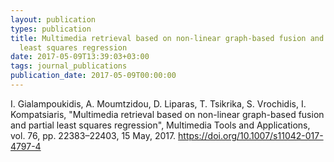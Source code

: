```yaml
---
layout: publication
types: publication
title: Multimedia retrieval based on non-linear graph-based fusion and partial
  least squares regression
date: 2017-05-09T13:39:03+03:00
tags: journal_publications
publication_date: 2017-05-09T00:00:00
---
```

I. Gialampoukidis, A. Moumtzidou, D. Liparas, T. Tsikrika, S. Vrochidis, I. Kompatsiaris, "Multimedia retrieval based on non-linear graph-based fusion and partial least squares regression", Multimedia Tools and Applications, vol. 76, pp. 22383–22403, 15 May, 2017. <https://doi.org/10.1007/s11042-017-4797-4>
